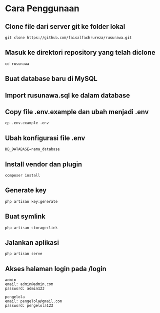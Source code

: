 # Cara Penggunaan

## Clone file dari server git ke folder lokal
```
git clone https://github.com/faisalfachrureza/rusunawa.git
```
## Masuk ke direktori repository yang telah diclone
```
cd rusunawa
```
## Buat database baru di MySQL
## Import rusunawa.sql ke dalam database
## Copy file .env.example dan ubah menjadi .env
```
cp .env.example .env
```
## Ubah konfigurasi file .env
```
DB_DATABASE=nama_database
```
## Install vendor dan plugin
```
composer install
```
## Generate key
```
php artisan key:generate
```
## Buat symlink
```
php artisan storage:link
```
## Jalankan aplikasi
```
php artisan serve
```
## Akses halaman login pada /login
```
admin
email: admin@admin.com
password: admin123

pengelola
email: pengelola@gmail.com
password: pengelola123
```